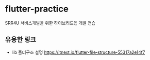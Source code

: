 # flutter-practice
SRR4U 서비스개발을 위한 하이브리드앱 개발 연습

## 유용한 링크
- lib 폴더구조 설명 https://itnext.io/flutter-file-structure-55317a2e14f7  


